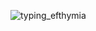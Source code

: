 ![typing_efthymia](https://github.com/user-attachments/assets/0cd2cc4e-74b3-4ce6-8794-42d4b32de786)


